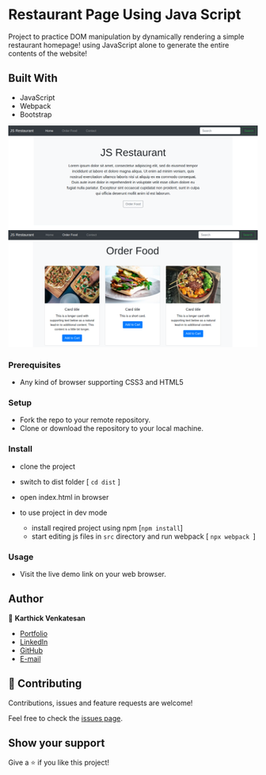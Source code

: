 # Restaurant Page Using Java Script
Project to practice DOM manipulation by dynamically rendering a simple restaurant homepage!  using JavaScript alone to generate the entire contents of the website!

## Built With

- JavaScript
- Webpack
- Bootstrap


![Home Page](dist/screenshots/home_page.png)
![Order Page](dist/screenshots/order_page.png)

### Prerequisites

- Any kind of browser supporting CSS3 and HTML5

### Setup

- Fork the repo to your remote repository.
- Clone or download the repository to your local machine.

### Install

- clone the project
- switch to dist folder [ `cd dist` ]
- open index.html in browser

- to use project in dev mode
  - install reqired project using npm [`npm install`] 
  - start editing js files in `src` directory and run webpack [ `npx webpack `]


### Usage

- Visit the live demo link on your web browser.

## Author

👤 **Karthick Venkatesan**

- [Portfolio](https://karthi07.github.io/)
- [LinkedIn](https://www.linkedin.com/in/karthickvenkadesan/)
- [GitHub](https://github.com/karthi07)
- [E-mail](itkarthi02@gmail.com)

## 🤝 Contributing

Contributions, issues and feature requests are welcome!

Feel free to check the [issues page](https://github.com/karthi07/restaurant_page_js/issues).

## Show your support

Give a ⭐️ if you like this project!